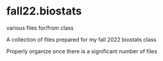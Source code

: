 # fall22.biostats
various files for/from class

A collection of files prepared for my fall 2022 biostats class

Properly organize once there is a significant number of files
